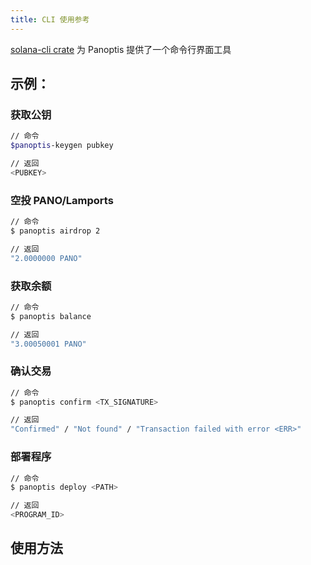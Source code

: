 ```yaml
---
title: CLI 使用参考
---
```


[solana-cli crate](https://crates.io/crates/solana-cli) 为 Panoptis 提供了一个命令行界面工具

## 示例：

### 获取公钥

```bash
// 命令
$panoptis-keygen pubkey

// 返回
<PUBKEY>
```

### 空投 PANO/Lamports

```bash
// 命令
$ panoptis airdrop 2

// 返回
"2.0000000 PANO"
```

### 获取余额

```bash
// 命令
$ panoptis balance

// 返回
"3.00050001 PANO"
```

### 确认交易

```bash
// 命令
$ panoptis confirm <TX_SIGNATURE>

// 返回
"Confirmed" / "Not found" / "Transaction failed with error <ERR>"
```

### 部署程序

```bash
// 命令
$ panoptis deploy <PATH>

// 返回
<PROGRAM_ID>
```

## 使用方法
###
```text

```
